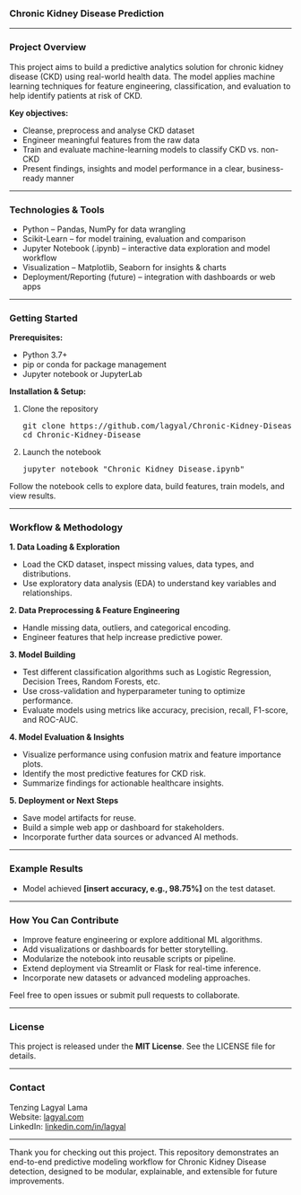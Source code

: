 <h3>Chronic Kidney Disease Prediction</h3>

<hr>

<h3>Project Overview</h3>
<p>This project aims to build a predictive analytics solution for chronic kidney disease (CKD) using real-world health data. 
The model applies machine learning techniques for feature engineering, classification, and evaluation to help identify patients at risk of CKD.</p>

<p><strong>Key objectives:</strong></p>
<ul>
  <li>Cleanse, preprocess and analyse CKD dataset</li>
  <li>Engineer meaningful features from the raw data</li>
  <li>Train and evaluate machine-learning models to classify CKD vs. non-CKD</li>
  <li>Present findings, insights and model performance in a clear, business-ready manner</li>
</ul>

<hr>

<h3>Technologies & Tools</h3>
<ul>
  <li>Python – Pandas, NumPy for data wrangling</li>
  <li>Scikit-Learn – for model training, evaluation and comparison</li>
  <li>Jupyter Notebook (.ipynb) – interactive data exploration and model workflow</li>
  <li>Visualization – Matplotlib, Seaborn for insights & charts</li>
  <li>Deployment/Reporting (future) – integration with dashboards or web apps</li>
</ul>

<hr>

<h3>Getting Started</h3>
<p><strong>Prerequisites:</strong></p>
<ul>
  <li>Python 3.7+</li>
  <li>pip or conda for package management</li>
  <li>Jupyter notebook or JupyterLab</li>
</ul>

<p><strong>Installation & Setup:</strong></p>
<ol>
  <li>Clone the repository  
  <pre>git clone https://github.com/lagyal/Chronic-Kidney-Disease.git  
cd Chronic-Kidney-Disease</pre></li>
  <li>Launch the notebook  
  <pre>jupyter notebook "Chronic Kidney Disease.ipynb"</pre></li>
</ol>

<p>Follow the notebook cells to explore data, build features, train models, and view results.</p>

<hr>

<h3>Workflow & Methodology</h3>
<p><strong>1. Data Loading & Exploration</strong></p>
<ul>
  <li>Load the CKD dataset, inspect missing values, data types, and distributions.</li>
  <li>Use exploratory data analysis (EDA) to understand key variables and relationships.</li>
</ul>

<p><strong>2. Data Preprocessing & Feature Engineering</strong></p>
<ul>
  <li>Handle missing data, outliers, and categorical encoding.</li>
  <li>Engineer features that help increase predictive power.</li>
</ul>

<p><strong>3. Model Building</strong></p>
<ul>
  <li>Test different classification algorithms such as Logistic Regression, Decision Trees, Random Forests, etc.</li>
  <li>Use cross-validation and hyperparameter tuning to optimize performance.</li>
  <li>Evaluate models using metrics like accuracy, precision, recall, F1-score, and ROC-AUC.</li>
</ul>

<p><strong>4. Model Evaluation & Insights</strong></p>
<ul>
  <li>Visualize performance using confusion matrix and feature importance plots.</li>
  <li>Identify the most predictive features for CKD risk.</li>
  <li>Summarize findings for actionable healthcare insights.</li>
</ul>

<p><strong>5. Deployment or Next Steps</strong></p>
<ul>
  <li>Save model artifacts for reuse.</li>
  <li>Build a simple web app or dashboard for stakeholders.</li>
  <li>Incorporate further data sources or advanced AI methods.</li>
</ul>

<hr>

<h3>Example Results</h3>
<ul>
  <li>Model achieved <strong>[insert accuracy, e.g., 98.75%]</strong> on the test dataset.</li>
</ul>

<hr>

<h3>How You Can Contribute</h3>
<ul>
  <li>Improve feature engineering or explore additional ML algorithms.</li>
  <li>Add visualizations or dashboards for better storytelling.</li>
  <li>Modularize the notebook into reusable scripts or pipeline.</li>
  <li>Extend deployment via Streamlit or Flask for real-time inference.</li>
  <li>Incorporate new datasets or advanced modeling approaches.</li>
</ul>

<p>Feel free to open issues or submit pull requests to collaborate.</p>

<hr>

<h3>License</h3>
<p>This project is released under the <strong>MIT License</strong>. See the LICENSE file for details.</p>

<hr>

<h3>Contact</h3>
<p>Tenzing Lagyal Lama<br>
Website: <a href="https://lagyal.com">lagyal.com</a><br>
LinkedIn: <a href="https://linkedin.com/in/lagyal">linkedin.com/in/lagyal</a></p>

<hr>

<p>Thank you for checking out this project. This repository demonstrates an end-to-end predictive modeling workflow for Chronic Kidney Disease detection, designed to be modular, explainable, and extensible for future improvements.</p>

